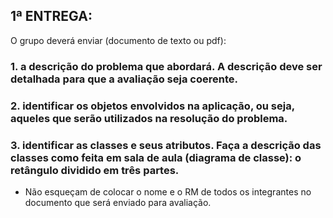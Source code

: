 
## 1ª ENTREGA:

O grupo deverá enviar (documento de texto ou pdf):

### 1. a descrição do problema que abordará. A descrição deve ser detalhada para que a avaliação seja coerente.
### 2. identificar os objetos envolvidos na aplicação, ou seja, aqueles que serão utilizados na resolução do problema.
### 3. identificar as classes e seus atributos. Faça a descrição das classes como feita em sala de aula (diagrama de classe): o retângulo dividido em três partes.

- Não esqueçam de colocar o nome e o RM de todos os integrantes no documento que será enviado para avaliação. 
